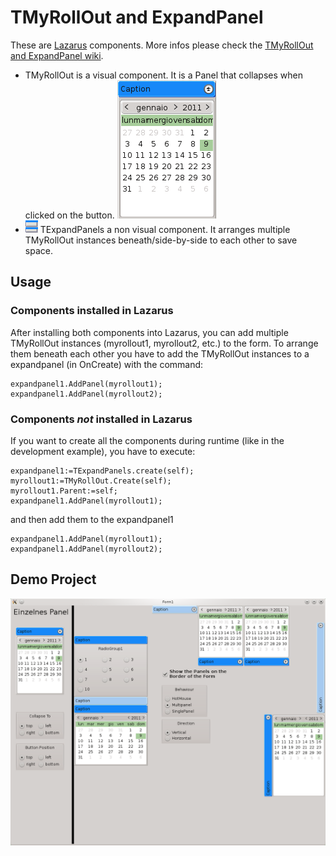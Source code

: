 # TMyRollOut and ExpandPanel

These are [Lazarus](http://www.lazarus-ide.org/) components. More infos please check the [TMyRollOut and ExpandPanel wiki](http://wiki.lazarus.freepascal.org/TMyRollOut_and_ExpandPanel).

* TMyRollOut is a visual component. It is a Panel that collapses when clicked on the button.
 			  ![](TMyRollOut.png)
* ![](TExpandPanels.png) TExpandPanels a non visual component. It arranges multiple TMyRollOut instances beneath/side-by-side to each other to save space.


## Usage

### Components installed in Lazarus
After installing both components into Lazarus, you can add multiple TMyRollOut instances (myrollout1, myrollout2, etc.) to the form. To arrange them beneath each other you have to add the TMyRollOut instances to a expandpanel (in OnCreate) with the command:
```
expandpanel1.AddPanel(myrollout1);
expandpanel1.AddPanel(myrollout2);
```

### Components *not* installed in Lazarus
If you want to create all the components during runtime (like in the development example), you have to execute:
```
expandpanel1:=TExpandPanels.create(self);
myrollout1:=TMyRollOut.Create(self);
myrollout1.Parent:=self;
expandpanel1.AddPanel(myrollout1);
```
and then  add them to the expandpanel1
```
expandpanel1.AddPanel(myrollout1);
expandpanel1.AddPanel(myrollout2);
```

## Demo Project

![](Expandpanels.png)